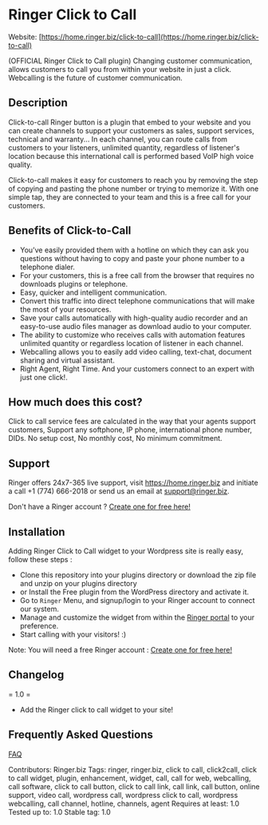 # Ringer Click to Call
Website: [https://home.ringer.biz/click-to-call](https://home.ringer.biz/click-to-call)

(OFFICIAL Ringer Click to Call plugin) Changing customer communication, allows customers to call you from within your website in just a click. Webcalling is the future of customer communication.

## Description

Click-to-call Ringer button is a plugin that embed to your website and you can create channels to support your customers as sales, support services, technical and warranty... In each channel, you can route calls from customers to your listeners, unlimited quantity, regardless of listener's location because this international call is performed based VoIP high voice quality.

Click-to-call makes it easy for customers to reach you by removing the step of copying and pasting the phone number or trying to memorize it. With one simple tap, they are connected to your team and this is a free call for your customers.

## Benefits of Click-to-Call

* You’ve easily provided them with a hotline on which they can ask you questions without having to copy and paste your phone number to a telephone dialer.
* For your customers, this is a free call from the browser that requires no downloads plugins or telephone.
* Easy, quicker and intelligent communication.
* Convert this traffic into direct telephone communications that will make the most of your resources.
* Save your calls automatically with high-quality audio recorder and an easy-to-use audio files manager as download audio to your computer.
* The ability to customize who receives calls with automation features unlimited quantity or regardless location of listener in each channel.
* Webcalling allows you to easily add video calling, text-chat, document sharing and virtual assistant. 
* Right Agent, Right Time. And your customers connect to an expert with just one click!.

## How much does this cost?

Click to call service fees are calculated in the way that your agents support customers, Support any softphone, IP phone, international phone number, DIDs. No setup cost, No monthly cost, No minimum commitment.

## Support

Ringer offers 24x7-365 live support, visit https://home.ringer.biz and initiate a call +1 (774) 666-2018 or send us an email at support@ringer.biz.

Don't have a Ringer account ? [Create one for free here!](https://admin.ringer.biz/signup/)

## Installation

Adding Ringer Click to Call widget to your Wordpress site is really easy, follow these steps :

* Clone this repository into your plugins directory or download the zip file and unzip on your plugins directory
* or Install the Free plugin from the WordPress directory and activate it.
* Go to `Ringer` Menu, and signup/login to your Ringer account to connect our system.
* Manage and customize the widget from within the [Ringer portal](https://admin.ringer.biz) to your preference.
* Start calling with your visitors! :)

Note: You will need a free Ringer account : [Create one for free here!](https://admin.ringer.biz/signup/)

## Changelog

= 1.0 =
* Add the Ringer click to call widget to your site!


## Frequently Asked Questions 

[FAQ](https://home.ringer.biz/click-to-call/#click-to-call-faqs)

Contributors: Ringer.biz
Tags: ringer, ringer.biz, click to call, click2call, click to call widget, plugin, enhancement, widget, call, call for web, webcalling, call software, click to call button, click to call link, call link, call button, online support, video call, wordpress call, wordpress click to call, wordpress webcalling, call channel, hotline, channels, agent
Requires at least: 1.0
Tested up to: 1.0
Stable tag: 1.0
